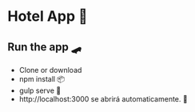 # Hotel App 🏨

## Run the app 🛹

- Clone or download
- npm install 📦
- gulp serve 🐗
- http://localhost:3000 se abrirá automaticamente. 👾
